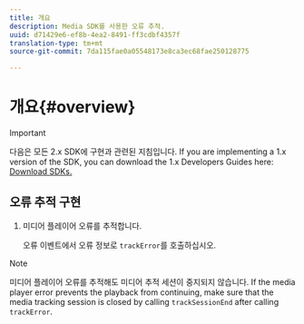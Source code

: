 ```yaml
---
title: 개요
description: Media SDK를 사용한 오류 추적.
uuid: d71429e6-ef8b-4ea2-8491-ff3cdbf4357f
translation-type: tm+mt
source-git-commit: 7da115fae0a05548173e8ca3ec68fae250128775

---
```



# 개요{#overview}

>[!IMPORTANT]
>
>다음은 모든 2.x SDK에 구현과 관련된 지침입니다. If you are implementing a 1.x version of the SDK, you can download the 1.x Developers Guides here: [Download SDKs.](/help/sdk-implement/download-sdks.md)

## 오류 추적 구현

1. 미디어 플레이어 오류를 추적합니다.

   오류 이벤트에서 오류 정보로 `trackError`를 호출하십시오.

>[!NOTE]
>
>미디어 플레이어 오류를 추적해도 미디어 추적 세션이 중지되지 않습니다. If the media player error prevents the playback from continuing, make sure that the media tracking session is closed by calling `trackSessionEnd` after calling `trackError`.

